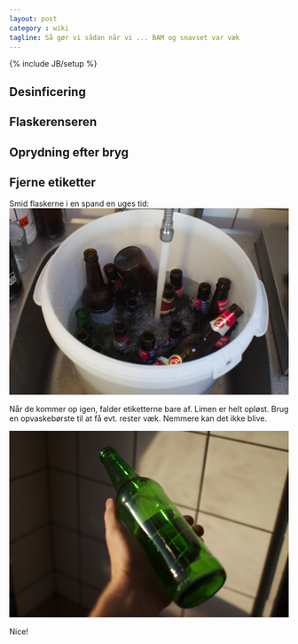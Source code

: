 ```yaml
---
layout: post
category : wiki
tagline: Så gør vi sådan når vi ... BAM og snavset var væk
---
```

{% include JB/setup %}

Desinficering
-------------

Flaskerenseren
--------------

Oprydning efter bryg
--------------------

Fjerne etiketter
----------------
Smid flaskerne i en spand en uges tid:
![Flasker i en uges vandbad](/images/guide/flaskebad.jpg "1 uge i vand")

Når de kommer op igen, falder etiketterne bare af. Limen er helt
opløst. Brug en opvaskebørste til at få evt. rester væk. Nemmere kan
det ikke blive.

![Ren flaske](/images/guide/rengjort-flaske.jpg "Nice!")

Nice!
